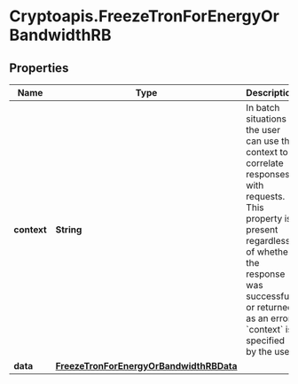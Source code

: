 # Cryptoapis.FreezeTronForEnergyOrBandwidthRB

## Properties

Name | Type | Description | Notes
------------ | ------------- | ------------- | -------------
**context** | **String** | In batch situations the user can use the context to correlate responses with requests. This property is present regardless of whether the response was successful or returned as an error. &#x60;context&#x60; is specified by the user. | [optional] 
**data** | [**FreezeTronForEnergyOrBandwidthRBData**](FreezeTronForEnergyOrBandwidthRBData.md) |  | 


